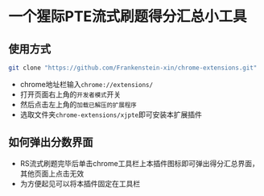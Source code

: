 # 一个猩际PTE流式刷题得分汇总小工具
## 使用方式
```bash
git clone "https://github.com/Frankenstein-xin/chrome-extensions.git"
```
- chrome地址栏输入`chrome://extensions/`
- 打开页面右上角的`开发者模式`开关
- 然后点击左上角的`加载已解压的扩展程序`
- 选取文件夹`chrome-extensions/xjpte`即可安装本扩展插件

## 如何弹出分数界面
- RS流式刷题完毕后单击chrome工具栏上本插件图标即可弹出得分汇总界面，其他页面上点击无效
- 为方便起见可以将本插件固定在工具栏
